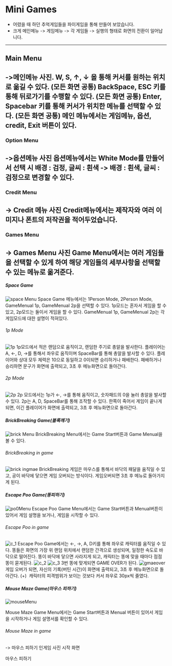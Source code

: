 # Mini Games
- 어렸을 때 하던 추억게임들을 파이게임을 통해 만들어 보았습니다.
- 크게 메인메뉴 -> 게임메뉴 -> 각 게임들 -> 실행의 형태로 화면의 전환이 일어납니다.
---

## Main Menu
->메인메뉴 사진.
W, S, &uarr;, &darr; 을 통해 커서를 원하는 위치로 옮길 수 있다. (모든 화면 공통)
BackSpace, ESC 키를 통해 뒤로가기를 수행할 수 있다. (모든 화면 공통)
Enter, Spacebar 키를 통해 커서가 위치한 메뉴를 선택할 수 있다. (모든 화면 공통)
메인 메뉴에서는 게임메뉴, 옵션, credit, Exit 버튼이 있다.
--- 
### Option Menu
->옵션메뉴 사진
옵션메뉴에서는 White Mode를 만들어서 선택 시
배경 : 검정, 글씨 : 흰색 -> 배경 : 흰색, 글씨 : 검정으로 변경할 수 있다. 
--- 
### Credit Menu
-> Credit 메뉴 사진
Credit메뉴에서는 제작자와 여러 이미지나 폰트의 저작권을 적어두었습니다.
---
### Games Menu
-> Games Menu 사진
Game Menu에서는 여러 게임들을 선택할 수 있게 하여 해당 게임들의 세부사항을 선택할 수 있는 메뉴로 옮겨준다.
---
##### Space Game
![space Menu](https://github.com/wjdwocks/mini-games/assets/144427497/606e51e7-dea6-48ba-aa30-4f5b2941dbbe)
Space Game 메뉴에서는 1Person Mode, 2Person Mode, GameMenual 1p, GameMenual 2p을 선택할 수 있다.
1p모드는 혼자서 게임을 할 수 있고, 2p모드는 둘이서 게임을 할 수 있다.
GameMenual 1p, GameMenual 2p는 각 게임모드에 대한 설명이 적혀있다.

###### 1p Mode
![1p](https://github.com/wjdwocks/mini-games/assets/144427497/cb2fec61-f289-4b5c-b1c1-392fc92334ad)
1p모드에서 적은 랜덤으로 움직이고, 랜덤한 주기로 총알을 발사한다. 
플레이어는 A, &larr;, D, &rarr;를 통해서 좌우로 움직이며 SpaceBar를 통해 총알을 발사할 수 있다.
플레이어와 상대 모두 체력은 10으로 동일하고 0이되면 승리하거나 패배한다.
패배하거나 승리하면 문구가 화면에 출력되고, 3초 후 메뉴화면으로 돌아간다.

###### 2p Mode
![2p](https://github.com/wjdwocks/mini-games/assets/144427497/2bddb1b3-7bd2-4a33-8e36-43501e0e8071)
2p 모드에서는 1p가 &larr;, &rarr;를 통해 움직이고, 숫자패드의 0을 눌러 총알을 발사할 수 있다.
2p는 A, D, SpaceBar를 통해 조작할 수 있다.
한쪽이 죽어서 게임이 끝나게 되면, 이긴 플레이어가 화면에 출력되고, 3초 후 메뉴화면으로 돌아간다.

##### BrickBreaking Game(블록깨기)
![brick Menu](https://github.com/wjdwocks/mini-games/assets/144427497/e6f5e4fd-6970-408b-83a1-bb94d270dcc8)
BrickBreaking Menu에서는 Game Start버튼과 Game Menual을 볼 수 있다.

###### BrickBreaking in game
![brick ingmae](https://github.com/wjdwocks/mini-games/assets/144427497/9c432791-6283-4ebe-b93c-11d493d0343d)
BrickBreaking 게임은 마우스를 통해서 바닥의 패달을 움직일 수 있고, 공이 바닥에 닿으면 게임 오버되는 방식이다. 
게임오버되면 3초 후 메뉴로 돌아가지게 된다.

##### Escape Poo Game(똥피하기)
![po0Menu](https://github.com/wjdwocks/mini-games/assets/144427497/ccc3c9d5-f549-4322-822f-4d725c17c200)
Escape Poo Game Menu에서는 Game Start버튼과 Menual버튼이 있어서 게임 설명을 보거나, 게임을 시작할 수 있다.

###### Escape Poo in game
![c_1](https://github.com/wjdwocks/mini-games/assets/144427497/806af243-a070-4e23-954b-1fa99250ff48)
Escape Poo Game에서는 &larr;, &rarr;, A, D키를 통해 좌우로 캐릭터를 움직일 수 있다.
똥들은 화면의 가장 위 랜덤 위치에서 랜덤한 간격으로 생성되며, 일정한 속도로 바닥으로 떨어진다.
똥이 바닥에 닿으면 사라지게 되고, 캐릭터는 똥에 맞을 때마다 점점 똥이 묻게된다.
![c_2](https://github.com/wjdwocks/mini-games/assets/144427497/1e95c4cc-f7a1-4456-9d0d-78ddb1390525)
![c_3](https://github.com/wjdwocks/mini-games/assets/144427497/95d29db3-4e60-4726-b367-482e0faf4ce4)
3번 똥에 맞게되면 GAME OVER가 된다.
![gmaeover](https://github.com/wjdwocks/mini-games/assets/144427497/e802bb5b-e9e1-4852-a112-568153ff6c7d)
게임 오버가 되면, 자신의 기록(버틴 시간)이 화면에 출력되고, 3초 후 메뉴화면으로 돌아간다.
(+)&nbsp;&nbsp;캐릭터의 피격범위가 보이는 것보다 커서 좌우로 30px씩 줄였다.

##### Mouse Maze Game(마우스 피하기)
![mouseMenu](https://github.com/wjdwocks/mini-games/assets/144427497/d594c09a-2c6f-4101-bfe2-000683538545)

Mouse Maze Game Menu에서는 Game Start버튼과 Menual 버튼이 있어서 게임을 시작하거나 게임 설명서를 확인할 수 있다.

###### Mouse Maze in game
-> 마우스 피하기 인게임 사진
시작 화면


마우스 피하기 
